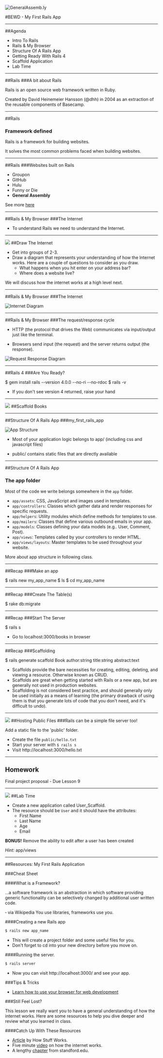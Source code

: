 ![GeneralAssemb.ly](https://github.com/generalassembly/ga-ruby-on-rails-for-devs/raw/master/images/ga.png "GeneralAssemb.ly")

#BEWD - My First Rails App

---


##Agenda

* Intro To Rails
* Rails & My Browser
* Structure Of A Rails App
* Getting Ready With Rails 4
* Scaffold Application
* Lab Time

---



##Rails
###A bit about Rails

Rails is an open source web framework written in Ruby.

Created by David Heinemeier Hansson (@dhh) in 2004 as an extraction of the reusable components of Basecamp.

---


##Rails
### Framework defined

Rails is a framework for building websites.

It solves the most common problems faced when building websites.

---


##Rails
###Websites built on Rails

* Groupon
* GitHub
* Hulu
* Funny or Die
* __General Assembly__

See more [here](http://www.developerdrive.com/2011/09/20-best-sites-built-with-ruby-on-rails/)

---


##Rails & My Browser
###The Internet

* To understand Rails we need to understand the Internet.

---

<img id ='icon' src="../../assets/ICL_icons/Exercise_icon_md.png">
##Draw The Internet

* Get into groups of 2-3.
* Draw a diagram that represents your understanding of how the Internet works. Here are a couple of questions to consider as you draw.
  * What happens when you hit enter on your address bar?
  * Where does a website live?

We will discuss how the internet works at a high level next.

---



##Rails & My Browser
###The Internet

![Internet Diagram](../../assets/rails/internet.png)

---


##Rails & My Browser
###The request/response cycle

* HTTP (the protocol that drives the Web) communicates via input/output just like the terminal.

* Browsers send input (the request) and the server returns output (the response).

![Request Response Diagram](../../assets/rails/response_request.png)

---


##Rails 4
###Are You Ready?

  $ gem install rails --version 4.0.0 --no-ri --no-rdoc
  $ rails -v


* If you don't see version 4 returned, raise your hand

---


<img id ='icon' src="../../assets/ICL_icons/Code_along_icon_md.png">
##Scaffold Books

---

##Structure Of A Rails App
###my_first_rails_app


![App Structure](../../assets/rails/app_structure.png)

* Most of your application logic belongs to app/ (including css and javascript files)

* public/ contains static files that are directly available

---

##Structure Of A Rails App
### The app folder

Most of the code we write belongs somewhere in the `app` folder.

* `app/assets`: CSS, JavaScript and images used in templates.
* `app/controllers`: Classes which gather data and render responses for specific
  requests.
* `app/helpers`: Utility modules which define methods for templates to use.
* `app/mailers`: Classes that define various outbound emails in your app.
* `app/models`: Classes defining your data models (e.g.. User, Comment, Post).
* `app/views`: Templates called by your controllers to render HTML.
* `app/views/layouts`: Master templates to be used throughout your website.

More about app structure in following class.

---

##Recap
###Make an app

  $ rails new my_app_name
  $ ls
  $ cd my_app_name

---


##Recap
###Create The Table(s)

  $ rake db:migrate

---

##Recap
###Start The Server

  $ rails s

* Go to localhost:3000/books in browser

---

##Recap
###Scaffolding

  $ rails generate scaffold Book author:string title:string abstract:text

* Scaffolds provide the bare necessities for creating, editing, deleting, and viewing a resource. Otherwise known as CRUD.
* Scaffolds are great when getting started with Rails or a new app, but are generally not used in production websites.
* Scaffolding is not considered best practice, and should generally only be used initially as a means of learning (the primary drawback of using them is that you generate lots of code that you don't need, and it's difficult to undo).

---


<img id ='icon' src="../../assets/ICL_icons/Code_along_icon_md.png">
##Hosting Public Files
###Rails can be a simple file server too!

Add a static file to the 'public' folder.

* Create the file `public/hello.txt`
* Start your server with `$ rails s`
* Visit http://localhost:3000/hello.txt

---


## Homework

Final project proposal - Due Lesson 9

---



<img id ='icon' src="../../assets/ICL_icons/Exercise_icon_md.png">
##Lab Time

* Create a new application called User_Scaffold.
* The resource should be `User` and it should have the attributes:
  * First Name
  * Last Name
  * Age
  * Email

__BONUS!__ Remove the ability to edit after a user has been created

_Hint:_ app/views

---


<div id="resources">
##Resources: My First Rails Application

###Cheat Sheet

####What is a Framework?


...a software framework is an abstraction in which software providing generic functionality can be selectively changed by additional user written code.

&dash; via Wikipedia
You use libraries, frameworks use you.

####Creating a new Rails app

```bash
$ rails new app_name
```

*   This will create a project folder and some useful files for you.
*   Don't forget to cd into your new directory before you move on.

####Running the server.

```bash
$ rails server
```

* Now you can visit http://localhost:3000/ and see your app.


###Tips & Tricks

* [Learn how to use your browser for web development](http://discover-devtools.codeschool.com/)

###Still Feel Lost?

This lesson we really want you to have a general understanding of how the internet works. Here are some resources to help you dive deeper and review what you learned in class.

####Catch Up With These Resources

* [Article](http://computer.howstuffworks.com/internet/basics/internet.htm) by How Stuff Works.
* Five minute [video](http://www.youtube.com/watch?v=7_LPdttKXPc) on how the internet works.
* A lengthy [chapter](http://www.stanford.edu/class/msande91si/www-spr04/readings/week1/InternetWhitepaper.htm) from standford.edu.



